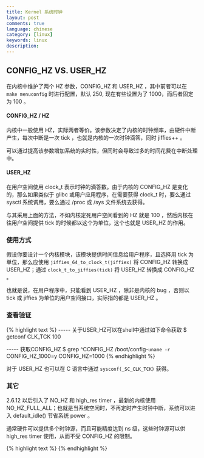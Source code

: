 ```yaml
---
title: Kernel 系统时钟
layout: post
comments: true
language: chinese
category: [linux]
keywords: linux
description:
---
```



<!-- more -->

## CONFIG_HZ VS. USER_HZ

在内核中维护了两个 HZ 参数，CONFIG_HZ 和 USER_HZ ，其中前者可以在 ```make menuconfig``` 时进行配置，默认 250, 现在有些设置为了 1000，而后者固定为 100 。

#### CONFIG_HZ / HZ

内核中一般使用 HZ，实际两者等价。该参数决定了内核的时钟频率，由硬件中断产生，每次中断是一次 tick ，也就是内核的一次时钟滴答，同时 jiffies++ 。

可以通过提高该参数增加系统的实时性，但同时会导致过多的时间花费在中断处理中。

#### USER_HZ

在用户空间使用 clock_t 表示时钟的滴答数。由于内核的 CONFIG_HZ 是变化的，那么如果类似于 glibc 或用户应用程序，在需要获得 clock_t 时，要么通过 sysctl 系统调用，要么通过 /proc 或 /sys 文件系统去获得。

与其采用上面的方法，不如内核定死用户空间看到的 HZ 就是 100 ，然后内核在往用户空间提供 tick 的时候都以这个为单位，这个也就是 USER_HZ 的作用。

### 使用方式

假设你要设计一个内核模块，该模块提供时间信息给用户程序，且选择用 tick 为单位，那么应使用 ```jiffies_64_to_clock_t(jiffiex)``` 将 CONFIG_HZ 转换成 USER_HZ；通过 ```clock_t_to_jiffies(tick)``` 将 USER_HZ 转换成 CONFIG_HZ 。

也就是说，在用户程序中，只能看到 USER_HZ ，除非是内核的 bug ，否则以 tick 或 jiffies 为单位的用户空间接口，实际指的都是 USER_HZ 。

### 查看验证

{% highlight text %}
----- 关于USER_HZ可以在shell中通过如下命令获取
$ getconf CLK_TCK
100

----- 获取CONFIG_HZ
$ grep ^CONFIG_HZ /boot/config-`uname -r`
CONFIG_HZ_1000=y
CONFIG_HZ=1000
{% endhighlight %}

对于 USER_HZ 也可以在 C 语言中通过 ```sysconf(_SC_CLK_TCK)``` 获得。

<!--
有意思的是，systemtap tutorial有个比较好玩的实验，也可以确定CONFIG_HZ的大小。

global count_jiffies, count_ms
probe timer.jiffies(100) { count_jiffies ++ }
probe timer.ms(100) { count_ms ++ }
probe timer.ms(543210)
{
    hz=(1000*count_jiffies) / count_ms
    printf ("jiffies:ms ratio %d:%d => CONFIG_HZ=%d\n",
    count_jiffies, count_ms, hz)
    exit ()
}

输出如下：

jiffies:ms ratio 1358:5420 => CONFIG_HZ=250

实验等待的时间有点久，需要等待543210ms，9分钟左右，时间越久，误差越小，如果等待的时间段一些，会出现误差。
-->

### 其它

2.6.12 以后引入了 NO_HZ 和 high_res timer ，最新的内核使用 NO_HZ_FULL_ALL；也就是当系统空闲时，不再定时产生时钟中断，系统可以进入 default_idle() 节省系统 power 。

通常硬件可以提供多个时钟源，而且可能精度达到 ns 级，这些时钟源可以供 high_res timer 使用，从而不受 CONFIG_HZ 的限制。




{% highlight text %}
{% endhighlight %}

